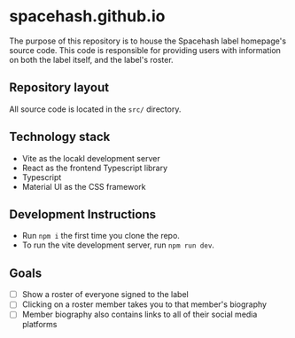 # spacehash.github.io

The purpose of this repository is to house the Spacehash label homepage's source code. This code is responsible for providing users with information on both the label itself, and the label's roster. 

## Repository layout

All source code is located in the `src/` directory. 

## Technology stack

* Vite as the locakl development server
* React as the frontend Typescript library
* Typescript 
* Material UI as the CSS framework

## Development Instructions

* Run `npm i` the first time you clone the repo.
* To run the vite development server, run `npm run dev`. 

## Goals

- [ ] Show a roster of everyone signed to the label
- [ ] Clicking on a roster member takes you to that member's biography
- [ ] Member biography also contains links to all of their social media platforms